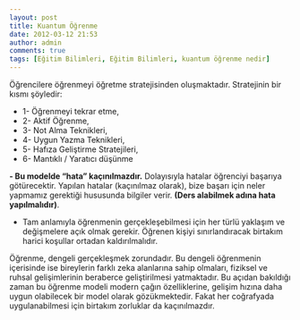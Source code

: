 ```yaml
---
layout: post
title: Kuantum Öğrenme
date: 2012-03-12 21:53
author: admin
comments: true
tags: [Eğitim Bilimleri, Eğitim Bilimleri, kuantum öğrenme nedir]
---
```

Öğrencilere öğrenmeyi öğretme stratejisinden oluşmaktadır. Stratejinin bir kısmı şöyledir:
<ul>
	<li>1- Öğrenmeyi tekrar etme,</li>
	<li>2- Aktif Öğrenme,</li>
	<li>3- Not Alma Teknikleri,</li>
	<li>4- Uygun Yazma Teknikleri,</li>
	<li>5- Hafıza Geliştirme Stratejileri,</li>
	<li>6- Mantıklı / Yaratıcı düşünme</li>
</ul>
<strong>- Bu modelde “hata” kaçınılmazdır.</strong> Dolayısıyla hatalar öğrenciyi başarıya götürecektir. Yapılan hatalar (kaçınılmaz olarak), bize başarı için neler yapmamız gerektiği hususunda bilgiler verir. <strong>(Ders alabilmek adına hata yapılmalıdır)</strong>.

- Tam anlamıyla öğrenmenin gerçekleşebilmesi için her türlü yaklaşım ve değişmelere açık olmak gerekir. Öğrenen kişiyi sınırlandıracak birtakım harici koşullar ortadan kaldırılmalıdır.

Öğrenme, dengeli gerçekleşmek zorundadır. Bu dengeli öğrenmenin içerisinde ise bireylerin farklı zeka alanlarına sahip olmaları, fiziksel ve ruhsal gelişimlerinin beraberce geliştirilmesi yatmaktadır. Bu açıdan bakıldığı zaman bu öğrenme modeli modern çağın özelliklerine, gelişim hızına daha uygun olabilecek bir model olarak gözükmektedir. Fakat her coğrafyada uygulanabilmesi için birtakım zorluklar da kaçınılmazdır.
